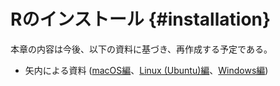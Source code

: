 # Rのインストール {#installation}



本章の内容は今後、以下の資料に基づき、再作成する予定である。

* 矢内による資料 ([macOS編](https://yukiyanai.github.io/jp/resources/docs/install-R_macOS.pdf)、[Linux (Ubuntu)編](https://yukiyanai.github.io/jp/resources/docs/install-R_ubuntu.pdf)、[Windows編](https://yukiyanai.github.io/jp/resources/docs/install-R_windows.pdf))

<!--
## Rのインストール {#install-R}

### macOSの場合

#### 前準備

* Xcodeの入手
    * Command Line Tools?
* XQuartz
* clang, gfortran, tcltk?
* http://mac.r-project.org/tools/

#### Rのダウンロードとインストール

### Linuxの場合

Linuxの場合、ディストリビューション (distribution)[^dist]によってインストール方法がやや異なります。詳細は[CRAN](https://cran.r-project.org/index.html)を参照して頂きますが、ここでは個人用OSとして広く使われている[Ubuntu](https://jp.ubuntu.com/) 18.04.4 LTSの例を紹介します。

[^dist]: よく使われるディストリビューションとしては[Debian](https://www.debian.org)系とRed Hat系があります。シェアトップレベルの[Ubuntu](https://ubuntu.com)と[Mint](https://www.linuxmint.com)はDebian系です。ちなみに、個人向けのRed Hat Linuxは開発中止され、現在は[Fedora](https://getfedora.org)に受け継がれています。Red Hat系ではFedoraだけでなく、[CentOS](https://www.centos.org)も広く使われています。最近は[arch linux](https://www.archlinux.org)系の[manjaro linux](https://manjaro.org)も人気です。人気ディストリビューションにつしては[DistroWatch.com](https://distrowatch.com/dwres.php?resource=popularity)から最新ランキングを確認してください。

<div class="figure" style="text-align: center">
<img src="Figures/Installation/R_Ubuntu1.png" alt="Terminalの起動" width="100%" />
<p class="caption">(\#fig:unnamed-chunk-2)Terminalの起動</p>
</div>

まず、Terminal (端末)を立ち上げます。Terminalはデスクトップ画面で右クリックし、「Open Terminal (端末を開く)」を選択します。Terminalプロンプト上に以下のように入力します。

```
sudo apt-get install r-base
```

パスワードを入力すれば、Rがインストールされます。インストールされたRするにはいくつかの方法があります。1つ目はTerminal上で

```
R
```

と入力するだけです。

<div class="figure" style="text-align: center">
<img src="Figures/Installation/R_Ubuntu2.png" alt="Applicationから起動1" width="100%" />
<p class="caption">(\#fig:unnamed-chunk-3)Applicationから起動1</p>
</div>

2つ目の方法はApplicationから開く方法です。Ubuntuの左上の「Activities (アクティビティ)」または、左下のボタンをクリックします。

<div class="figure" style="text-align: center">
<img src="Figures/Installation/R_Ubuntu3.png" alt="Applicationから起動2" width="100%" />
<p class="caption">(\#fig:unnamed-chunk-4)Applicationから起動2</p>
</div>

上段中央の検索で「R」を入力し、検索結果からRを選択します。

<div class="figure" style="text-align: center">
<img src="Figures/Installation/R_Ubuntu4.png" alt="R Console" width="100%" />
<p class="caption">(\#fig:linux-r-console)R Console</p>
</div>

図\@ref(fig:linux-r-console)のような画面が表示されたらRはインストールは完了です。

### Windowsの場合

<center>
    <font color="red"><b>R 4.0.0ではOneDriveとの同期問題がなくなったという噂も...?</b></font>
</center>

#### 前準備

Rをインストールする前に以下の2点を確認します。

1. 自分のWindowsがOneDriveと連携している[^winproblem1]
2. ユーザー名が日本語になっている[^winproblem2]

[^winproblem1]: この場合、パッケージのインストールがうまくできない可能性があります。
[^winproblem2]: RStudioが起動しない可能性があります。

一つ以上当てはまる場合、以下の手順で前準備をします。どれも該当しない場合、次節に移りましょう。

**OneDriveとの連携を確認する方法**

1. そもそもOneDriveがインストールされていないなら、問題ありません。
2. タスクバー (画面下段のバー)の右側にあるOneDriveのアイコンをクリックし、「その他」>「設定」
3. 「バックアップ」タブの「バックアップを管理」をクリック
4. 真ん中の「ドキュメント」の列に「**ファイルはバックアップされました**」と表示されている場合、WindowsとOneDriveが連携していることを意味します。

**OneDirveとの連携を解除する方法**

5. 「バックアップを停止」をクリックします[^onedrive1]。

[^onedrive1]: 普段OneDriveのバックアップ機能を使用している場合、この方法は推奨できません。

**ユーザー名の確認方法**

1. 「設定」>「アカウント」
2. でかいアイコンの下にユーザー名が表示されていますが、ここが日本語になっていると、ユーザー名は日本語ということになります。

**解決方法**

新しいユーザーを生成するのが手っ取り早いです。詳しい手順は[ここ](https://support.microsoft.com/ja-jp/help/4026923/windows-10-create-a-local-user-or-administrator-account)から確認できます。

#### Rのダウンロードとインストール

<div class="figure" style="text-align: center">
<img src="Figures/Installation/R_Windows1.png" alt="Rのインストール1 (Windows)" width="100%" />
<p class="caption">(\#fig:unnamed-chunk-5)Rのインストール1 (Windows)</p>
</div>

CRAN (https://cran.r-project.org/)にアクセスし、「Download R for Windows」を選択します。

<div class="figure" style="text-align: center">
<img src="Figures/Installation/R_Windows2.png" alt="Rのインストール2 (Windows)" width="100%" />
<p class="caption">(\#fig:unnamed-chunk-6)Rのインストール2 (Windows)</p>
</div>

「base」を選択します。

<div class="figure" style="text-align: center">
<img src="Figures/Installation/R_Windows3.png" alt="Rのインストール3 (Windows)" width="100%" />
<p class="caption">(\#fig:unnamed-chunk-7)Rのインストール3 (Windows)</p>
</div>

「Download R x.x.x for Windows」を選択し、インストーラーをダウンロードします。

インストールの途中、コンポーネントの選択画面が表示されます。「Core File」と「Message translation」にはチェックを入れますが、自分のパソコンのbitによって32bitか64bitかが決まります。多くの場合、64bitで問題ありませんが、以下のような方法で確認できます。

<div class="figure" style="text-align: center">
<img src="Figures/Installation/R_Windows_Pre1.png" alt="bitの確認 (1)" width="50%" />
<p class="caption">(\#fig:unnamed-chunk-8)bitの確認 (1)</p>
</div>

1. デスクトップ画面のPCを**右クリック**し、「プロパティ」を選択

<div class="figure" style="text-align: center">
<img src="Figures/Installation/R_Windows_Pre2.png" alt="bitの確認 (2)" width="100%" />
<p class="caption">(\#fig:unnamed-chunk-9)bitの確認 (2)</p>
</div>

2. 「システムの種類」を確認

#### Rtoolsのインストール

---

## .Rprofileの設定 {#rbasic-profile}

---

## RStudio {#install-rstudio}

### RStudioのインストール

RStudioのインストール方法はもっと簡単です。

<div class="figure" style="text-align: center">
<img src="Figures/Installation/RStudio1.png" alt="RStudioのインストール1" width="100%" />
<p class="caption">(\#fig:unnamed-chunk-10)RStudioのインストール1</p>
</div>

まず、RStudioのホームページ (https://rstudio.com)にアクセスし、「Download」をクリックします。

<div class="figure" style="text-align: center">
<img src="Figures/Installation/RStudio2.png" alt="RStudioのインストール2" width="100%" />
<p class="caption">(\#fig:unnamed-chunk-11)RStudioのインストール2</p>
</div>

RStudio Desktopの「Download」を選択します。

<div class="figure" style="text-align: center">
<img src="Figures/Installation/RStudio3.png" alt="RStudioのインストール3" width="100%" />
<p class="caption">(\#fig:unnamed-chunk-12)RStudioのインストール3</p>
</div>

自分のOSに合ったインストーラーをダウンロードします[^rstudio-ubuntu]。

[^rstudio-ubuntu]: Linuxの場合、OSとそのバージョンによってダウンロードするインストーラーが異なります。現時点 (2020年3月)におけるUbuntuの安定版は18.0.4.4ですので、この場合、「Ubuntu 18/Debian 10」を選択します。

ダウンロードしたインストーラーを実行すると、

* macOSの場合、RStudioのアイコンをApplicationフォルダーに移動させます。
* Ubuntuの場合、Ubuntu Softwareが起動されます。「Install」をクリックするだけです。
* Windowsの場合、自動的にインストーラーが起動されます。指示に従ってインストールします。

### RStudioの起動と設定

とりあえずインスールされたRStudioを立ち上げてみましょう。図\@ref(fig:RStudio1)のおような画面が表示されたら問題なくRStudioがインストールされていると考えて良いでしょう。図\@ref(fig:RStudio1)と完全に同じ画面が表示されなくても問題ゴザ会いません。

<div class="figure" style="text-align: center">
<img src="Figures/Installation/RStudio_Setting1.png" alt="RStudioの初期画面" width="100%" />
<p class="caption">(\#fig:RStudio1)RStudioの初期画面</p>
</div>

### RStudioの設定

このままでもRプログラミングはできます。前章で説明したように、RStudioのようなIDEはプログラミングにおける有能な秘書さんです。もっと自分の好みに合わせてカスタマイズすれば、コーディングも捗るでしょう。せっかくIDEをインストールしましたし、より便利に使えるようにRStudioの設定を変えてみましょう。

1. RStudioの設定を変えるには「Tools」の「Global Option」を選択します。

2. 左側から「General」を選択します。

3. 左側から「Code」を選択します。
    * 「Editing」タブを選択します。
    * 「Display」タブを選択します。


最後にRStudio画面の設定をしましょう。今のままでももんだいありませんが、快適なコーディングのためには、できる限りコードの画面を大きくする必要があります。そのためには、あまり使わない機能はどこかの領域に集め、最終的には最小化させて見えないようにします。

1. メニュー「Tools」から「Global Option」を選択します。
2. 左側から「Pane」を選択します。
3. それぞれの領域を図\@ref(fig:PaneExample)のように設定します。
    * ちなみに、RStudioのテーマやフォントなどの設定は「Apperance」から調整できます。
4. 「OK」を押してRStudioの画面に戻ったら、左下Paneの最小化ボタン (図\@ref(fig:PaneExample)の赤い四角形)をクリックし、最小化します。

<div class="figure" style="text-align: center">
<img src="Figures/Installation/RStudio_Setting4.png" alt="Pane設定後" width="100%" />
<p class="caption">(\#fig:PaneExample)Pane設定後</p>
</div>

---
-->

